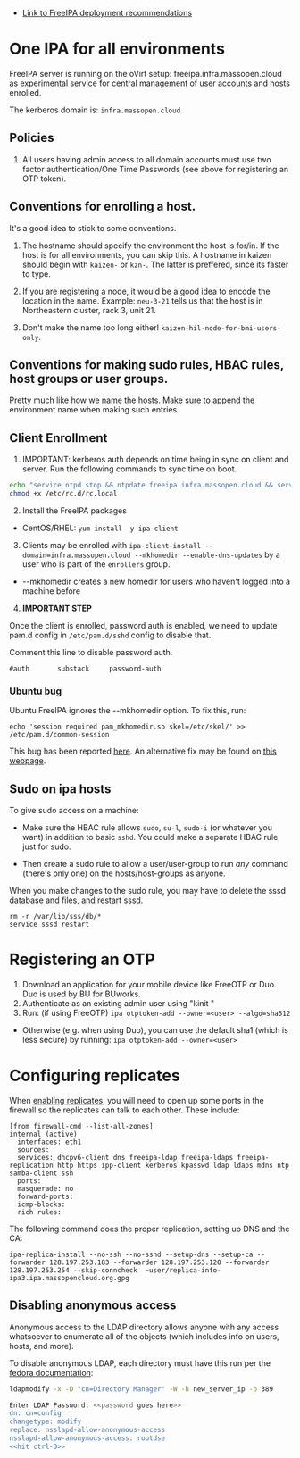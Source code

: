 * [Link to FreeIPA deployment recommendations](https://www.freeipa.org/page/Deployment_Recommendations)

# One IPA for all environments

FreeIPA server is running on the oVirt setup: freeipa.infra.massopen.cloud as experimental service for central management of user accounts and hosts enrolled.

The kerberos domain is: `infra.massopen.cloud`

## Policies

1. All users having admin access to all domain accounts must use two factor authentication/One Time Passwords (see above for registering an OTP token).

## Conventions for enrolling a host.

It's a good idea to stick to some conventions.

1. The hostname should specify the environment the host is for/in. If the host
 is for all environments, you can skip this.
 A hostname in kaizen should begin with `kaizen-` or `kzn-`. The latter is preffered,
 since its faster to type.

2. If you are registering a node, it would be a good idea to encode the location in the name.
 Example: `neu-3-21` tells us that the host is in Northeastern cluster, rack 3, unit 21.

3. Don't make the name too long either! `kaizen-hil-node-for-bmi-users-only`.

## Conventions for making sudo rules, HBAC rules, host groups or user groups.

Pretty much like how we name the hosts. Make sure to append the environment name
when making such entries.

## Client Enrollment

1. IMPORTANT: kerberos auth depends on time being in sync on client and server.
Run the following commands to sync time on boot.

```bash
echo "service ntpd stop && ntpdate freeipa.infra.massopen.cloud && service ntpd start" >> etc/rc.lical
chmod +x /etc/rc.d/rc.local
```

2. Install the FreeIPA packages

 * CentOS/RHEL: `yum install -y ipa-client`

3. Clients may be enrolled with `ipa-client-install --domain=infra.massopen.cloud --mkhomedir --enable-dns-updates`
 by a user who is part of the `enrollers` group.

 * --mkhomedir creates a new homedir for users who haven't logged into a machine before

4. **IMPORTANT STEP**

 Once the client is enrolled, password auth is enabled, we need to update pam.d config in
 `/etc/pam.d/sshd` config to disable that.

 Comment this line to disable password auth.

```
#auth       substack     password-auth
```

### Ubuntu bug
Ubuntu FreeIPA ignores the --mkhomedir option. To fix this, run:
```
echo 'session required pam_mkhomedir.so skel=/etc/skel/' >> /etc/pam.d/common-session
```
This bug has been reported [here](https://bugs.launchpad.net/ubuntu/+source/freeipa/+bug/1336869). An alternative fix may be found on [this webpage](https://www.redhat.com/archives/freeipa-users/2013-June/msg00091.html).

## Sudo on ipa hosts

To give sudo access on a machine:

* Make sure the HBAC rule allows `sudo`, `su-l`, `sudo-i` (or whatever you want)
 in addition to basic `sshd`. You could make a separate HBAC rule just for sudo.

* Then create a sudo rule to allow a user/user-group to run *any* command (there's only one)
 on the hosts/host-groups as anyone.

When you make changes to the sudo rule, you may have to delete the sssd database and files, and restart sssd.
```
rm -r /var/lib/sss/db/*
service sssd restart
```

# Registering an OTP

1. Download an application for your mobile device like FreeOTP or Duo. Duo is used by BU for BUworks.
2. Authenticate as an existing admin user using "kinit <username>"
3. Run: (if using FreeOTP) `ipa otptoken-add --owner=<user> --algo=sha512`
  * Otherwise (e.g. when using Duo), you can use the default sha1 (which is less secure) by running: `ipa otptoken-add --owner=<user>`


# Configuring replicates
When [enabling replicates](https://blog.vladionescu.com/freeipa-on-rhel-7-with-replication/), you will need to open up some ports in the firewall so the replicates can talk to each other. These include:

```
[from firewall-cmd --list-all-zones]
internal (active)
  interfaces: eth1
  sources:
  services: dhcpv6-client dns freeipa-ldap freeipa-ldaps freeipa-replication http https ipp-client kerberos kpasswd ldap ldaps mdns ntp samba-client ssh
  ports:
  masquerade: no
  forward-ports:
  icmp-blocks:
  rich rules:
```

The following command does the proper replication, setting up DNS and the CA:

`ipa-replica-install --no-ssh --no-sshd --setup-dns --setup-ca --forwarder 128.197.253.183 --forwarder 128.197.253.120 --forwarder 128.197.253.254 --skip-conncheck  ~user/replica-info-ipa3.ipa.massopencloud.org.gpg`

## Disabling anonymous access
Anonymous access to the LDAP directory allows anyone with any access whatsoever to enumerate all of the objects (which includes info on users, hosts, and more).

To disable anonymous LDAP, each directory must have this run per the [fedora documentation](https://docs.fedoraproject.org/en-US/Fedora/18/html/FreeIPA_Guide/disabling-anon-binds.html):

```bash
ldapmodify -x -D "cn=Directory Manager" -W -h new_server_ip -p 389

Enter LDAP Password: <<password goes here>>
dn: cn=config
changetype: modify
replace: nsslapd-allow-anonymous-access
nsslapd-allow-anonymous-access: rootdse
<<hit ctrl-D>>
```
